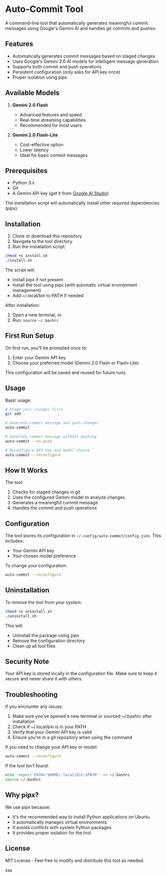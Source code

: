 # Auto-Commit Tool

A command-line tool that automatically generates meaningful commit messages using Google's Gemini AI and handles git commits and pushes.

## Features

- Automatically generates commit messages based on staged changes
- Uses Google's Gemini 2.0 AI models for intelligent message generation
- Supports both commit and push operations
- Persistent configuration (only asks for API key once)
- Proper isolation using pipx

## Available Models

1. **Gemini 2.0 Flash**
   - Advanced features and speed
   - Real-time streaming capabilities
   - Recommended for most users

2. **Gemini 2.0 Flash-Lite**
   - Cost-effective option
   - Lower latency
   - Ideal for basic commit messages

## Prerequisites

- Python 3.x
- Git
- A Gemini API key (get it from [Google AI Studio](https://makersuite.google.com/app/apikey))

The installation script will automatically install other required dependencies (pipx).

## Installation

1. Clone or download this repository
2. Navigate to the tool directory
3. Run the installation script:

```bash
chmod +x install.sh
./install.sh
```

The script will:
- Install pipx if not present
- Install the tool using pipx (with automatic virtual environment management)
- Add ~/.local/bin to PATH if needed

After installation:
1. Open a new terminal, or
2. Run: `source ~/.bashrc`

## First Run Setup

On first run, you'll be prompted once to:
1. Enter your Gemini API key
2. Choose your preferred model (Gemini 2.0 Flash or Flash-Lite)

This configuration will be saved and reused for future runs.

## Usage

Basic usage:
```bash
# Stage your changes first
git add .

# Generate commit message and push changes
auto-commit

# Generate commit message without pushing
auto-commit --no-push

# Reconfigure API key and model choice
auto-commit --reconfigure
```

## How It Works

The tool:
1. Checks for staged changes in git
2. Uses the configured Gemini model to analyze changes
3. Generates a meaningful commit message
4. Handles the commit and push operations

## Configuration

The tool stores its configuration in `~/.config/auto-commit/config.json`. This includes:
- Your Gemini API key
- Your chosen model preference

To change your configuration:
```bash
auto-commit --reconfigure
```

## Uninstallation

To remove the tool from your system:

```bash
chmod +x uninstall.sh
./uninstall.sh
```

This will:
- Uninstall the package using pipx
- Remove the configuration directory
- Clean up all tool files

## Security Note

Your API key is stored locally in the configuration file. Make sure to keep it secure and never share it with others.

## Troubleshooting

If you encounter any issues:
1. Make sure you've opened a new terminal or sourced ~/.bashrc after installation
2. Check if ~/.local/bin is in your PATH
3. Verify that your Gemini API key is valid
4. Ensure you're in a git repository when using the command

If you need to change your API key or model:
```bash
auto-commit --reconfigure
```

If the tool isn't found:
```bash
echo 'export PATH="$HOME/.local/bin:$PATH"' >> ~/.bashrc
source ~/.bashrc
```

## Why pipx?

We use pipx because:
- It's the recommended way to install Python applications on Ubuntu
- It automatically manages virtual environments
- It avoids conflicts with system Python packages
- It provides proper isolation for the tool

## License

MIT License - Feel free to modify and distribute this tool as needed.

sss